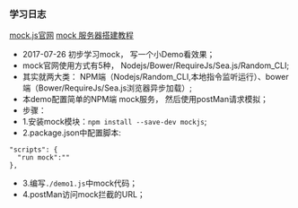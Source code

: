 ### 学习日志
[mock.js官网](http://mockjs.com/)
[mock 服务器搭建教程](http://www.cnblogs.com/jacksundatashare/p/6276714.html)

* 2017-07-26 初步学习mock， 写一个小Demo看效果；
* mock官网使用方式有5种， Nodejs/Bower/RequireJs/Sea.js/Random_CLI;
* 其实就两大类： NPM端（Nodejs/Random_CLI,本地指令监听运行）、bower端（Bower/RequireJs/Sea.js浏览器异步加载）;
* 本demo配置简单的NPM端 mock服务， 然后使用postMan请求模拟；
* 步骤：
* 1.安装mock模块：`npm install --save-dev mockjs`;
* 2.package.json中配置脚本:
```
"scripts": {
  "run mock":""
},
```
* 3.编写`./demo1.js`中mock代码；
* 4.postMan访问mock拦截的URL；
